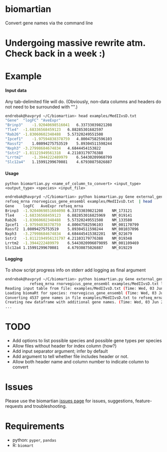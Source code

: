 # biomartian
Convert gene names via the command line

# Undergoing massive rewrite atm. Check back in a week :)

# Example

#### Input data
Any tab-delimited file will do.
(Obviously, non-data columns and headers do not need to be surrounded with "".)

```bash
endrebak@havpryd ~/C/biomartian> head examples/MedIIvsD.txt
"Gene"	"logFC"	"AveExpr"
"Brinp3"	-1.92040698516041	6.33733039821208
"Tle4"	-1.68336568459123	6.88285301682597
"Rab26"	-1.83060602348488	5.57320249551508
"Ipcef1"	-1.97594838378759	4.80047582596103
"Rassf2"	1.08094275753519	5.89304511598244
"Nxph3"	-3.27998684674834	4.6844454153822
"Sstr2"	-1.81121949561318	4.21103179776388
"Lrrtm2"	-1.3944222489979	6.54430209960799
"Slc12a4"	1.15991299670081	4.67930875026887
```

#### Usage

`python biomartian.py <name_of_column_to_convert> <input_type> <output_type> <species> <input_file>`

```bash
endrebak@havpryd ~/C/biomartian> python biomartian.py Gene external_gene_name \
refseq_mrna rnorvegicus_gene_ensembl examples/MedIIvsD.txt  | head
Gene	logFC	AveExpr	refseq_mrna
Brinp3	-1.9204069851604098	6.33733039821208	NM_173121
Tle4	-1.68336568459123	6.882853016825969	NM_019141
Rab26	-1.83060602348488	5.57320249551508	NM_133580
Ipcef1	-1.97594838378759	4.80047582596103	NM_001170799
Rassf2	1.08094275753519	5.89304511598244	NM_001037096
Nxph3	-3.27998684674834	4.684445415382201	NM_021679
Sstr2	-1.8112194956131797	4.21103179776388	NM_019348
Lrrtm2	-1.3944222489979	6.5443020996079895	NM_001109469
Slc12a4	1.15991299670081	4.67930875026887	NM_019229
```

#### Logging

To show script progress info on stderr add logging as final argument

```bash
endrebak@havpryd ~/C/biomartian> python biomartian.py Gene external_gene_name \
           refseq_mrna rnorvegicus_gene_ensembl examples/MedIIvsD.txt logging
Reading input table from file: examples/MedIIvsD.txt (Time: Wed, 03 Jun 2015 12:48:58)
Loading biomaRt for species: rnorvegicus_gene_ensembl (Time: Wed, 03 Jun 2015 12:48:58)
Converting 4537 gene names in file examples/MedIIvsD.txt to refseq_mrna (Time: Wed, 03 Jun 2015 12:49:04)
Creating new dataframe with additional gene names. (Time: Wed, 03 Jun 2015 12:49:06)
...
```

# TODO

* Add options to list possible species and possible gene types per species
* Allow files without header for index column (how?)
* Add input separator argument; infer by default
* Add argument to tell whether file includes header or not.
* Allow both header name and column number to indicate column to convert

# Issues

Please use the biomartian [issues page](https://github.com/endrebak/biomartian/issues) for issues, suggestions, feature-requests and troubleshooting.

# Requirements

* python: `pyper`, `pandas`
* R: `biomart`
